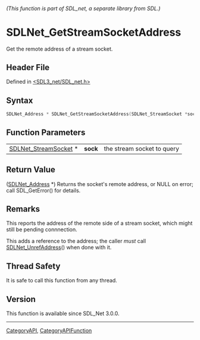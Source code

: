 ###### (This function is part of SDL_net, a separate library from SDL.)
# SDLNet_GetStreamSocketAddress

Get the remote address of a stream socket.

## Header File

Defined in [<SDL3_net/SDL_net.h>](https://github.com/libsdl-org/SDL_net/blob/main/include/SDL3_net/SDL_net.h)

## Syntax

```c
SDLNet_Address * SDLNet_GetStreamSocketAddress(SDLNet_StreamSocket *sock);
```

## Function Parameters

|                                              |          |                            |
| -------------------------------------------- | -------- | -------------------------- |
| [SDLNet_StreamSocket](SDLNet_StreamSocket) * | **sock** | the stream socket to query |

## Return Value

([SDLNet_Address](SDLNet_Address) *) Returns the socket's remote address,
or NULL on error; call SDL_GetError() for details.

## Remarks

This reports the address of the remote side of a stream socket, which might
still be pending connnection.

This adds a reference to the address; the caller _must_ call
[SDLNet_UnrefAddress](SDLNet_UnrefAddress)() when done with it.

## Thread Safety

It is safe to call this function from any thread.

## Version

This function is available since SDL_Net 3.0.0.

----
[CategoryAPI](CategoryAPI), [CategoryAPIFunction](CategoryAPIFunction)


